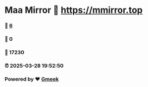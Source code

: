 # Maa Mirror :link: https://mmirror.top 
### :page_facing_up: [6](https://mmirror.top/tag.html) 
### :speech_balloon: 0 
### :hibiscus: 17230 
### :alarm_clock: 2025-03-28 19:52:50 
### Powered by :heart: [Gmeek](https://github.com/Meekdai/Gmeek)
